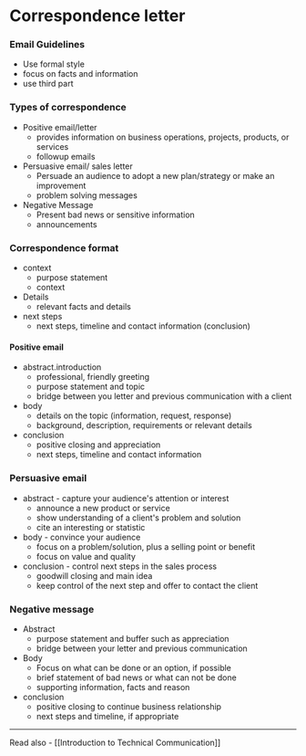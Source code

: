 # Correspondence letter

### Email Guidelines

- Use formal style 
- focus on facts and information
- use third part 

### Types of correspondence

- Positive email/letter
	- provides information on business operations, projects, products, or services 
	- followup emails
- Persuasive email/ sales letter
	- Persuade an audience to adopt a new plan/strategy or make an improvement
	- problem solving messages
- Negative Message
	- Present bad news or sensitive information
	- announcements

### Correspondence format

- context 
	- purpose statement
	- context
- Details
	- relevant facts and details
- next steps
	- next steps, timeline and contact information (conclusion)



#### Positive email

- abstract.introduction
	- professional, friendly greeting
	- purpose statement and topic
	- bridge between you letter and previous communication with a client
- body
	- details on the topic (information, request, response)
	- background, description, requirements or relevant details
- conclusion
	- positive closing and appreciation
	- next steps, timeline and contact information


### Persuasive email
- abstract - capture your audience's attention or interest
	- announce a new product or service
	- show understanding of a client's problem and solution
	- cite an interesting or statistic
- body - convince your audience
	- focus on a problem/solution, plus a selling point or benefit
	- focus on value and quality
- conclusion - control next steps in the sales process
	- goodwill closing and main idea
	- keep control of the next step and offer to contact the client

### Negative message
- Abstract
	- purpose statement and buffer such as appreciation
	- bridge between your letter and previous communication
- Body
	- Focus on what can be done or an option, if possible
	- brief statement of bad news or what can not be done
	- supporting information, facts and reason
- conclusion
	- positive closing to continue business relationship
	- next steps and timeline, if appropriate


---
Read also - [[Introduction to Technical Communication]]